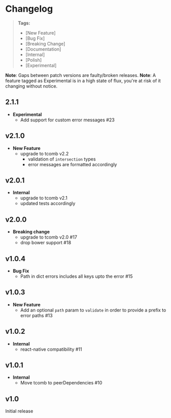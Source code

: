 # Changelog

> **Tags:**
> - [New Feature]
> - [Bug Fix]
> - [Breaking Change]
> - [Documentation]
> - [Internal]
> - [Polish]
> - [Experimental]

**Note**: Gaps between patch versions are faulty/broken releases.
**Note**: A feature tagged as Experimental is in a high state of flux, you're at risk of it changing without notice.

## 2.1.1

- **Experimental**
  - Add support for custom error messages #23

## v2.1.0

- **New Feature**
  - upgrade to tcomb v2.2
    - validation of `intersection` types
    - error messages are formatted accordingly

## v2.0.1

- **Internal**
  - upgrade to tcomb v2.1
  - updated tests accordingly

## v2.0.0

- **Breaking change**
  - upgrade to tcomb v2.0 #17
  - drop bower support #18

## v1.0.4

- **Bug Fix**
    + Path in dict errors includes all keys upto the error #15

## v1.0.3

- **New Feature**
    + Add an optional `path` param to `validate` in order to provide a prefix to error paths #13

## v1.0.2

- **Internal**
    + react-native compatibility #11

## v1.0.1

- **Internal**
    + Move tcomb to peerDependencies #10

## v1.0

Initial release

